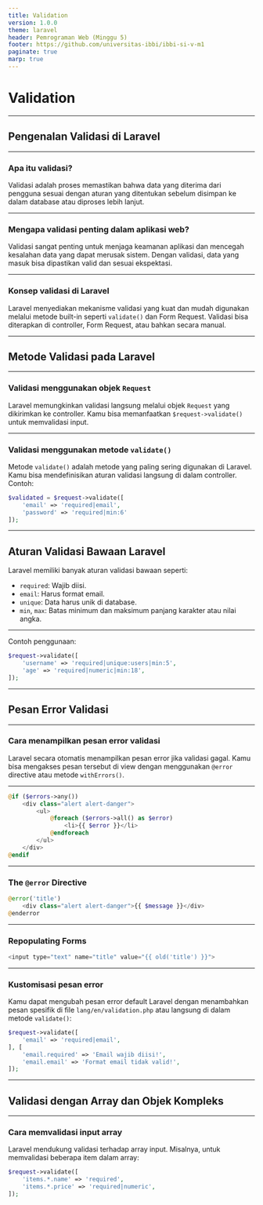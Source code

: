 ```yaml
---
title: Validation
version: 1.0.0
theme: laravel
header: Pemrograman Web (Minggu 5)
footer: https://github.com/universitas-ibbi/ibbi-si-v-m1
paginate: true
marp: true
---
```


<!-- 
_class: lead 
_paginate: skip
-->

# Validation

---

## Pengenalan Validasi di Laravel

---

### Apa itu validasi?  

Validasi adalah proses memastikan bahwa data yang diterima dari pengguna sesuai dengan aturan yang ditentukan sebelum disimpan ke dalam database atau diproses lebih lanjut.

---

### Mengapa validasi penting dalam aplikasi web?  

Validasi sangat penting untuk menjaga keamanan aplikasi dan mencegah kesalahan data yang dapat merusak sistem. Dengan validasi, data yang masuk bisa dipastikan valid dan sesuai ekspektasi.

---

### Konsep validasi di Laravel  

Laravel menyediakan mekanisme validasi yang kuat dan mudah digunakan melalui metode built-in seperti `validate()` dan Form Request. Validasi bisa diterapkan di controller, Form Request, atau bahkan secara manual.

---

## Metode Validasi pada Laravel

---

### Validasi menggunakan objek `Request`  

Laravel memungkinkan validasi langsung melalui objek `Request` yang dikirimkan ke controller. Kamu bisa memanfaatkan `$request->validate()` untuk memvalidasi input.

---

### Validasi menggunakan metode `validate()`  

Metode `validate()` adalah metode yang paling sering digunakan di Laravel. Kamu bisa mendefinisikan aturan validasi langsung di dalam controller. Contoh:
```php
$validated = $request->validate([
    'email' => 'required|email',
    'password' => 'required|min:6'
]);
```

---


## Aturan Validasi Bawaan Laravel

Laravel memiliki banyak aturan validasi bawaan seperti:
- `required`: Wajib diisi.
- `email`: Harus format email.
- `unique`: Data harus unik di database.
- `min`, `max`: Batas minimum dan maksimum panjang karakter atau nilai angka.

---

Contoh penggunaan:
```php
$request->validate([
    'username' => 'required|unique:users|min:5',
    'age' => 'required|numeric|min:18',
]);
```

---

## Pesan Error Validasi

--- 

### Cara menampilkan pesan error validasi  

Laravel secara otomatis menampilkan pesan error jika validasi gagal. Kamu bisa mengakses pesan tersebut di view dengan menggunakan `@error` directive atau metode `withErrors()`.

---

```php
@if ($errors->any())
    <div class="alert alert-danger">
        <ul>
            @foreach ($errors->all() as $error)
                <li>{{ $error }}</li>
            @endforeach
        </ul>
    </div>
@endif
```

---

### The `@error` Directive

```php
@error('title')
    <div class="alert alert-danger">{{ $message }}</div>
@enderror
```

---

### Repopulating Forms

```php
<input type="text" name="title" value="{{ old('title') }}">
```

---

### Kustomisasi pesan error  

Kamu dapat mengubah pesan error default Laravel dengan menambahkan pesan spesifik di file `lang/en/validation.php` atau langsung di dalam metode `validate()`:

```php
$request->validate([
    'email' => 'required|email',
], [
    'email.required' => 'Email wajib diisi!',
    'email.email' => 'Format email tidak valid!',
]);
```

---

## Validasi dengan Array dan Objek Kompleks

---

### Cara memvalidasi input array  

Laravel mendukung validasi terhadap array input. Misalnya, untuk memvalidasi beberapa item dalam array:
```php
$request->validate([
    'items.*.name' => 'required',
    'items.*.price' => 'required|numeric',
]);
```
